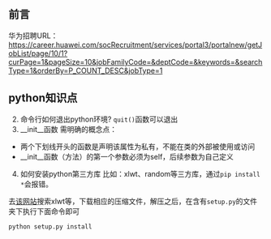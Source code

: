 ## 前言
华为招聘URL：https://career.huawei.com/socRecruitment/services/portal3/portalnew/getJobList/page/10/1?curPage=1&pageSize=10&jobFamilyCode=&deptCode=&keywords=&searchType=1&orderBy=P_COUNT_DESC&jobType=1

## python知识点
2. 命令行如何退出python环境?
`quit()`函数可以退出
3. __init__函数
需明确的概念点：
- 两个下划线开头的函数是声明该属性为私有，不能在类的外部被使用或访问
- __init__函数（方法）的第一个参数必须为self，后续参数为自己定义
4. 如何安装python第三方库
比如：xlwt、random等三方库，通过`pip install *`会报错。

去[该网站](https://pypi.org/project)搜索xlwt等，下载相应的压缩文件，解压之后，在含有`setup.py`的文件夹下执行下面命令即可
```
python setup.py install
```

